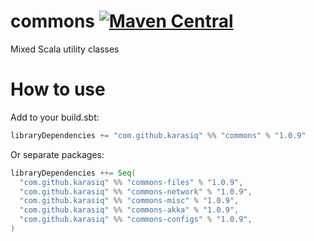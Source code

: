 # commons [![Maven Central](https://maven-badges.herokuapp.com/maven-central/com.github.karasiq/commons_2.12/badge.svg)](https://maven-badges.herokuapp.com/maven-central/com.github.karasiq/commons_2.12)
Mixed Scala utility classes

# How to use
Add to your build.sbt:
```scala
libraryDependencies += "com.github.karasiq" %% "commons" % "1.0.9"
```

Or separate packages:
```scala
libraryDependencies ++= Seq(
  "com.github.karasiq" %% "commons-files" % "1.0.9",
  "com.github.karasiq" %% "commons-network" % "1.0.9",
  "com.github.karasiq" %% "commons-misc" % "1.0.9",
  "com.github.karasiq" %% "commons-akka" % "1.0.9",
  "com.github.karasiq" %% "commons-configs" % "1.0.9",
)
```